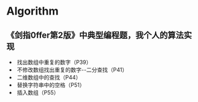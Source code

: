 # Algorithm
## 《剑指0ffer第2版》中典型编程题，我个人的算法实现  

*  找出数组中重复的数字（P39）
*  不修改数组找出重复的数字--二分查找（P41）
*  二维数组中的查找（P44）
*  替换字符串中的空格（P51）
*  插入数组（P55）
